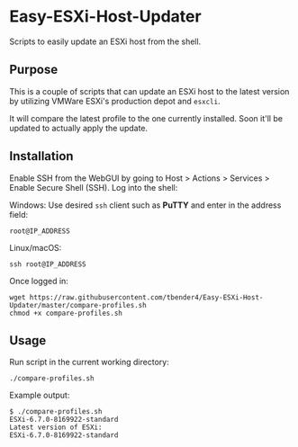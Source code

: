 # Easy-ESXi-Host-Updater
Scripts to easily update an ESXi host from the shell.

## Purpose

This is a couple of scripts that can update an ESXi host to the latest version by utilizing VMWare ESXi's production depot and `esxcli`.

It will compare the latest profile to the one currently installed. Soon it'll be updated to actually apply the update.

## Installation

Enable SSH from the WebGUI by going to Host > Actions > Services > Enable Secure Shell (SSH). Log into the shell:

Windows: 
Use desired `ssh` client such as **PuTTY** and enter in the address field:
```
root@IP_ADDRESS
```

Linux/macOS:
```
ssh root@IP_ADDRESS
```

Once logged in:
```
wget https://raw.githubusercontent.com/tbender4/Easy-ESXi-Host-Updater/master/compare-profiles.sh
chmod +x compare-profiles.sh
```

## Usage
Run script in the current working directory:
```
./compare-profiles.sh
```

Example output:
```
$ ./compare-profiles.sh
ESXi-6.7.0-8169922-standard
Latest version of ESXi:
ESXi-6.7.0-8169922-standard
```
